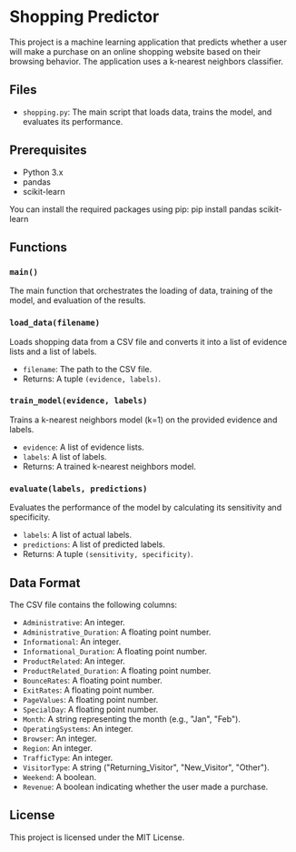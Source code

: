 
# Shopping Predictor

This project is a machine learning application that predicts whether a user will make a purchase on an online shopping website based on their browsing behavior. The application uses a k-nearest neighbors classifier.

## Files

- `shopping.py`: The main script that loads data, trains the model, and evaluates its performance.

## Prerequisites

- Python 3.x
- pandas
- scikit-learn

You can install the required packages using pip:
pip install pandas scikit-learn


## Functions

### `main()`

The main function that orchestrates the loading of data, training of the model, and evaluation of the results.

### `load_data(filename)`

Loads shopping data from a CSV file and converts it into a list of evidence lists and a list of labels.

- `filename`: The path to the CSV file.
- Returns: A tuple `(evidence, labels)`.

### `train_model(evidence, labels)`

Trains a k-nearest neighbors model (k=1) on the provided evidence and labels.

- `evidence`: A list of evidence lists.
- `labels`: A list of labels.
- Returns: A trained k-nearest neighbors model.

### `evaluate(labels, predictions)`

Evaluates the performance of the model by calculating its sensitivity and specificity.

- `labels`: A list of actual labels.
- `predictions`: A list of predicted labels.
- Returns: A tuple `(sensitivity, specificity)`.

## Data Format

The CSV file contains the following columns:

- `Administrative`: An integer.
- `Administrative_Duration`: A floating point number.
- `Informational`: An integer.
- `Informational_Duration`: A floating point number.
- `ProductRelated`: An integer.
- `ProductRelated_Duration`: A floating point number.
- `BounceRates`: A floating point number.
- `ExitRates`: A floating point number.
- `PageValues`: A floating point number.
- `SpecialDay`: A floating point number.
- `Month`: A string representing the month (e.g., "Jan", "Feb").
- `OperatingSystems`: An integer.
- `Browser`: An integer.
- `Region`: An integer.
- `TrafficType`: An integer.
- `VisitorType`: A string ("Returning_Visitor", "New_Visitor", "Other").
- `Weekend`: A boolean.
- `Revenue`: A boolean indicating whether the user made a purchase.

## License

This project is licensed under the MIT License.
